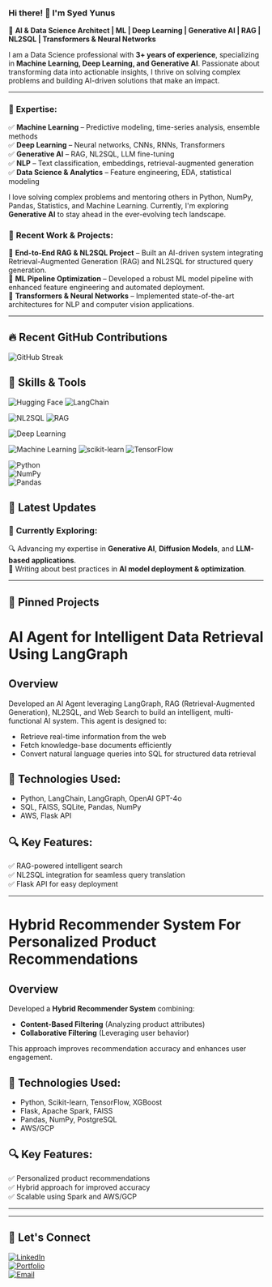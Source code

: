 ### Hi there! 👋 I'm **Syed Yunus**  

🚀 **AI & Data Science Architect | ML | Deep Learning | Generative AI | RAG | NL2SQL | Transformers & Neural Networks**

I am a Data Science professional with **3+ years of experience**, specializing in **Machine Learning, Deep Learning, and Generative AI**. Passionate about transforming data into actionable insights, I thrive on solving complex problems and building AI-driven solutions that make an impact.

---
### 🔹 **Expertise:**
✅ **Machine Learning** – Predictive modeling, time-series analysis, ensemble methods  
✅ **Deep Learning** – Neural networks, CNNs, RNNs, Transformers  
✅ **Generative AI** – RAG, NL2SQL, LLM fine-tuning  
✅ **NLP** – Text classification, embeddings, retrieval-augmented generation  
✅ **Data Science & Analytics** – Feature engineering, EDA, statistical modeling  

I love solving complex problems and mentoring others in Python, NumPy, Pandas, Statistics, and Machine Learning. Currently, I'm exploring **Generative AI** to stay ahead in the ever-evolving tech landscape.


### 🚀 **Recent Work & Projects:**
📌 **End-to-End RAG & NL2SQL Project** – Built an AI-driven system integrating Retrieval-Augmented Generation (RAG) and NL2SQL for structured query generation.  
📌 **ML Pipeline Optimization** – Developed a robust ML model pipeline with enhanced feature engineering and automated deployment.  
📌 **Transformers & Neural Networks** – Implemented state-of-the-art architectures for NLP and computer vision applications.  

---
## 🔥 Recent GitHub Contributions
![GitHub Streak](https://github-readme-stats.vercel.app/api?username=syedyunusds&show_icons=true&theme=radical&hide_border=true)

## 🔧 Skills & Tools
![Hugging Face](https://img.shields.io/badge/Hugging%20Face-FF4F00?style=for-the-badge&logo=HuggingFace&logoColor=white)  ![LangChain](https://img.shields.io/badge/LangChain-4A90E2?style=for-the-badge&logo=LangChain&logoColor=white) 

![NL2SQL](https://img.shields.io/badge/NL2SQL-6A1B9A?style=for-the-badge&logo=PostgreSQL&logoColor=white)   ![RAG](https://img.shields.io/badge/RAG-FF4500?style=for-the-badge&logo=OpenAI&logoColor=white)

![Deep Learning](https://img.shields.io/badge/Deep%20Learning-000080?style=for-the-badge&logo=PyTorch&logoColor=white)   

![Machine Learning](https://img.shields.io/badge/Machine%20Learning-FFD700?style=for-the-badge&logo=TensorFlow&logoColor=white) 
![scikit-learn](https://img.shields.io/badge/scikit--learn-F7931E?style=for-the-badge&logo=scikit-learn&logoColor=white) 
![TensorFlow](https://img.shields.io/badge/TensorFlow-FF6F00?style=for-the-badge&logo=tensorflow&logoColor=white) 

![Python](https://img.shields.io/badge/Python-3670A0?style=for-the-badge&logo=python&logoColor=ffdd54)  
![NumPy](https://img.shields.io/badge/NumPy-013243?style=for-the-badge&logo=NumPy&logoColor=white)  
![Pandas](https://img.shields.io/badge/Pandas-150458?style=for-the-badge&logo=pandas&logoColor=white)  
 





## 🚀 Latest Updates
### 🎯 **Currently Exploring:**
🔍 Advancing my expertise in **Generative AI**, **Diffusion Models**, and **LLM-based applications**.  
📖 Writing about best practices in **AI model deployment & optimization**. 

---
## 📌 Pinned Projects

# AI Agent for Intelligent Data Retrieval Using LangGraph

## Overview
Developed an AI Agent leveraging LangGraph, RAG (Retrieval-Augmented Generation), NL2SQL, and Web Search to build an intelligent, multi-functional AI system. This agent is designed to:
- Retrieve real-time information from the web
- Fetch knowledge-base documents efficiently
- Convert natural language queries into SQL for structured data retrieval

## 🚀 Technologies Used:
- Python, LangChain, LangGraph, OpenAI GPT-4o  
- SQL, FAISS, SQLite, Pandas, NumPy  
- AWS, Flask API  

## 🔍 Key Features:
✅ RAG-powered intelligent search  
✅ NL2SQL integration for seamless query translation  
✅ Flask API for easy deployment  

---
# Hybrid Recommender System For Personalized Product Recommendations

## Overview
Developed a **Hybrid Recommender System** combining:
- **Content-Based Filtering** (Analyzing product attributes)  
- **Collaborative Filtering** (Leveraging user behavior)

This approach improves recommendation accuracy and enhances user engagement.

## 🚀 Technologies Used:
- Python, Scikit-learn, TensorFlow, XGBoost  
- Flask, Apache Spark, FAISS  
- Pandas, NumPy, PostgreSQL  
- AWS/GCP  

## 🔍 Key Features:
✅ Personalized product recommendations  
✅ Hybrid approach for improved accuracy  
✅ Scalable using Spark and AWS/GCP  

---


---


## 🌱 Let's Connect
[![LinkedIn](https://img.shields.io/badge/LinkedIn-0A66C2?style=for-the-badge&logo=linkedin&logoColor=white)](https://www.linkedin.com/syedyunusds)  
[![Portfolio](https://img.shields.io/badge/Portfolio-000?style=for-the-badge&logo=portfolio&logoColor=white)]()  
[![Email](https://img.shields.io/badge/Email-EA4335?style=for-the-badge&logo=gmail&logoColor=white)](mailto:syedyunusds@gmail.com)
